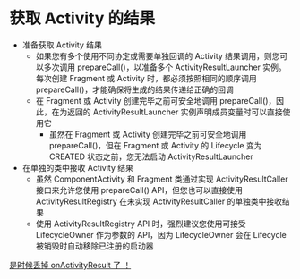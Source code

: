 # 获取 Activity 的结果

+ 准备获取 Activity 结果
  + 如果您有多个使用不同协定或需要单独回调的 Activity 结果调用，则您可以多次调用 prepareCall()，以准备多个 ActivityResultLauncher 实例。每次创建 Fragment 或 Activity 时，都必须按照相同的顺序调用 prepareCall()，才能确保将生成的结果传递给正确的回调
  + 在 Fragment 或 Activity 创建完毕之前可安全地调用 prepareCall()，因此，在为返回的 ActivityResultLauncher 实例声明成员变量时可以直接使用它
    + 虽然在 Fragment 或 Activity 创建完毕之前可安全地调用 prepareCall()，但在 Fragment 或 Activity 的 Lifecycle 变为 CREATED 状态之前，您无法启动 ActivityResultLauncher
+ 在单独的类中接收 Activity 结果
  + 虽然 ComponentActivity 和 Fragment 类通过实现 ActivityResultCaller 接口来允许您使用 prepareCall() API，但您也可以直接使用 ActivityResultRegistry 在未实现 ActivityResultCaller 的单独类中接收结果
  + 使用 ActivityResultRegistry API 时，强烈建议您使用可接受 LifecycleOwner 作为参数的 API，因为 LifecycleOwner 会在 Lifecycle 被销毁时自动移除已注册的启动器





[是时候丢掉 onActivityResult 了 ！](https://juejin.im/post/6844904106528604167)